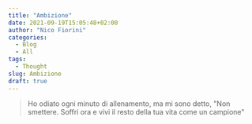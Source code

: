 ```yaml
---
title: "Ambizione"
date: 2021-09-19T15:05:48+02:00
author: "Nico Fiorini"
categories: 
  - Blog
  - All
tags: 
  - Thought
slug: Ambizione
draft: true
---
```


> Ho odiato ogni minuto di allenamento, ma mi sono detto,
> "Non smettere. Soffri ora e vivi il resto della tua vita come un campione"
